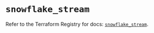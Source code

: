 # `snowflake_stream`

Refer to the Terraform Registry for docs: [`snowflake_stream`](https://registry.terraform.io/providers/snowflake-labs/snowflake/0.98.0/docs/resources/stream).
